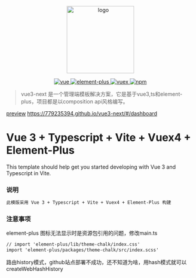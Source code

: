 <p align="center">
  <a href="https://github.com/779235394/vue3-next" target="_blank">
    <img width="180" src="https://github.com/rcyj-FED/vue3-composition-admin-docs/blob/main/docs/.vuepress/public/icons/android-chrome-192x192.png" alt="logo">
  </a>
</p>


<p align="center">
  <a href="https://github.com/vuejs/vue">
    <img src="https://img.shields.io/badge/vue-3.0-brightgreen.svg" alt="vue">
  </a>
  <a href="https://github.com/element-plus/element-plus">
    <img src="https://img.shields.io/badge/element--plus-1.x-blue" alt="element-plus">
  </a>
  <a href="https://github.com/vuejs/vuex">
    <img src="https://img.shields.io/badge/vuex-4.0-brightgreen" alt="vuex">
  </a>
   <a href="https://github.com/npm/npm">
    <img src="https://img.shields.io/badge/npm-6.1.8-blue" alt="npm">
   </a>
</p>


> vue3-next 是一个管理端模板解决方案，它是基于vue3,ts和element-plus，项目都是以composition api风格编写。

[preview](https://779235394.github.io/vue3-next/#/dashboard) https://779235394.github.io/vue3-next/#/dashboard


# Vue 3 + Typescript + Vite + Vuex4 + Element-Plus

This template should help get you started developing with Vue 3 and Typescript in Vite.

### 说明
```markdown
此模版采用 Vue 3 + Typescript + Vite + Vuex4 + Element-Plus 构建
```

### 注意事项
element-plus 图标无法显示时是资源包引用的问题，修改main.ts
```markdown
// import 'element-plus/lib/theme-chalk/index.css'
import 'element-plus/packages/theme-chalk/src/index.scss'
```

路由history模式，github站点部署不成功，还不知道为啥，用hash模式就可以 createWebHashHistory

